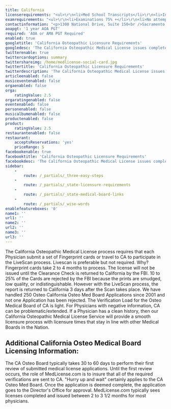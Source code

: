 ```yaml
---
title: California
licenserequirements: "<ul>\r\n<li>Med School Transcripts</li>\r\n<li>Internship Verification (AOA Rotating)</li>\r\n<li>All State Med Licenses (past/present)</li>\r\n<li>NBOME/COMLEX Scores</li>\r\n<li>Criminal Background Check</li>\r\n<li>Fingerprints or LiveScan</li>\r\n</ul>"
examrequirements: "<ul>\r\n<li>Examinations 75% +</li>\r\n<li>No attempt limit - NBOME/COMLEX</li>\r\n<li>No year limit - NBOME/COMLEX</li>\r\n<li>1 year PGY (AOA Osteo Rotating)</li>\r\n</ul>"
contactinformation: "<p>1300 National Drive, Suite 150<br />Sacramento, CA 95834<br />Phone: (916) 928-8390<br />Fax: (916) 928-8392</p>\r\n<p><a href=\"http://www.ombc.ca.gov/\">www.ombc.ca.gov</a></p>"
aoapgt: '1 year AOA PGT'
required: 'AOA or AMA PGT Required'
enabled: true
googletitle: 'California Osteopathic Licensure Requirements'
googledesc: 'The California Osteopathic Medical License issues completed licenses within 2 to 3 1/2 months for most physicians. The California Osteopathic Medical License requires that each Physician submit a set of Fingerprint cards or travel to CA to participate in the LiveScan process. Livescan is preferable but not required.'
twitterenable: true
twittercardoptions: summary
twittershareimg: /home/medlicense-social-card.jpg
twittertitle: 'California Osteopathic Licensure Requirements'
twitterdescription: 'The California Osteopathic Medical License issues completed licenses within 2 to 3 1/2 months for most physicians. The California Osteopathic Medical License requires that each Physician submit a set of Fingerprint cards or travel to CA to participate in the LiveScan process. Livescan is preferable but not required.'
articleenabled: false
musiceventenabled: false
orgaenabled: false
orga:
    ratingValue: 2.5
orgaratingenabled: false
eventenabled: false
personenabled: false
musicalbumenabled: false
productenabled: false
product:
    ratingValue: 2.5
restaurantenabled: false
restaurant:
    acceptsReservations: 'yes'
    priceRange: $
facebookenable: true
facebooktitle: 'California Osteopathic Licensure Requirements'
facebookdesc: 'The California Osteopathic Medical License issues completed licenses within 2 to 3 1/2 months for most physicians. The California Osteopathic Medical License requires that each Physician submit a set of Fingerprint cards or travel to CA to participate in the LiveScan process. Livescan is preferable but not required.'
sidebar:
    -
        route: /_partials/_three-easy-steps
    -
        route: /_partials/_state-licensure-requirements
    -
        route: /_partials/_state-medical-board-links
    -
        route: /_partials/_wise-words
enablefeatureboxes: '0'
name1: ''
url1: ''
name2: ''
url2: ''
name3: ''
url3: ''
---
```


<p>The California Osteopathic Medical License process requires that each Physician submit a set of Fingerprint cards or travel to CA to participate in the LiveScan process. Livescan is preferable but not required. Why? Fingerprint cards take 2 to 4 months to process. The license will not be issued until the Clearance Check is returned to California by the FBI. 10 to 25% of the Cards are rejected by the FBI because the prints are smudged, low quality, or indistinguishable. However with the LiveScan process, the report is returned to California 3 days after the Scan takes place. We have handled 250 Osteo California Osteo Med Board Applications since 2001 and not one Application has been rejected. The Verification Load for the Osteo Medical Board of CA is light. For Physicians with negative information, CA can be problematic/extended. If a Physician has a clean history, then our California Osteopathic Medical License Service will provide a smooth licensure process with licensure times that stay in line with other Medical Boards in the Nation.</p>
<h2 id="mcetoc_1cec2k8oj0">Additional California Osteo Medical Board Licensing Information:</h2>
<p>The CA Osteo Board typically takes 30 to 60 days to perform their first review of submitted medical license applications. Until the first review occurs, the role of MedLicense.com is to insure that all of the required verifications are sent to CA. "Hurry up and wait" certainly applies to the CA Osteo Med Board. Once the application is deemed complete, the application goes to the Director's Office for approval. MedLicense.com typically sees licenses completed and issued between 2 to 3 1/2 months for most physicians.</p>